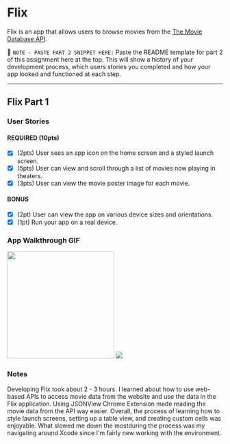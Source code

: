 # Flix

Flix is an app that allows users to browse movies from the [The Movie Database API](http://docs.themoviedb.apiary.io/#).

📝 `NOTE - PASTE PART 2 SNIPPET HERE:` Paste the README template for part 2 of this assignment here at the top. This will show a history of your development process, which users stories you completed and how your app looked and functioned at each step.

---

## Flix Part 1

### User Stories

#### REQUIRED (10pts)
- [x] (2pts) User sees an app icon on the home screen and a styled launch screen.
- [x] (5pts) User can view and scroll through a list of movies now playing in theaters.
- [x] (3pts) User can view the movie poster image for each movie.

#### BONUS
- [x] (2pt) User can view the app on various device sizes and orientations.
- [x] (1pt) Run your app on a real device.

### App Walkthrough GIF
<img src=http://g.recordit.co/MPzyomxY1A.gif width=250>
<img src=http://g.recordit.co/VmgH5QuWSf.gif><br>

### Notes
Developing Flix took about 2 - 3 hours. I learned about how to use web-based APIs to access movie data from the website and use the data in the Flix application. Using JSONView Chrome Extension made reading the movie data from the API way easier. Overall, the process of learning how to style launch screens, setting up a table view, and creating custom cells was enjoyable. What slowed me down the mostduring the process was my navigating around Xcode since I'm fairly new working with the environment.

